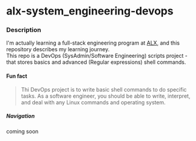 # alx-system_engineering-devops

### Description
I'm actually learning a full-stack engineering program at [ALX](https://alxafrica), and this repository describes my learning journey. <br>
This repo is a DevOps (SysAdmin/Software Engineering) scripts project - that stores basics and advanced (Regular expressions) shell commands.

#### Fun fact
>Thi DevOps project is to write basic shell commands to do specific tasks. As a software engineer, you should be able to write, interpret, and deal with any Linux commands and operating system.

##### Navigation
coming soon
